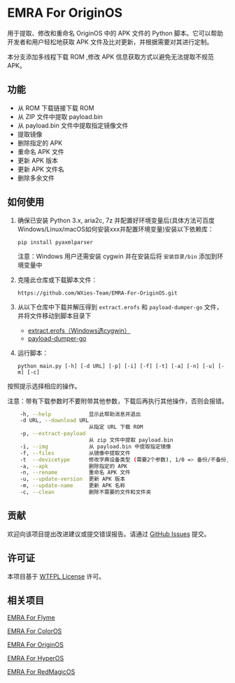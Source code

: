 # EMRA For OriginOS

用于提取、修改和重命名 OriginOS 中的 APK 文件的 Python 脚本。它可以帮助开发者和用户轻松地获取 APK 文件及比对更新，并根据需要对其进行定制。

本分支添加多线程下载 ROM ,修改 APK 信息获取方式以避免无法提取不规范 APK。

## 功能

- 从 ROM 下载链接下载 ROM
- 从 ZIP 文件中提取 payload.bin
- 从 payload.bin 文件中提取指定镜像文件
- 提取镜像
- 删除指定的 APK
- 重命名 APK 文件
- 更新 APK 版本
- 更新 APK 文件名
- 删除多余文件

## 如何使用

1. 确保已安装 Python 3.x, aria2c, 7z 并配置好环境变量后(具体方法可百度Windows/Linux/macOS如何安装xxx并配置环境变量)安装以下依赖库：
    ```
    pip install pyaxmlparser
    ```

    注意：Windows 用户还需安装 cygwin 并在安装后将 `安装目录/bin` 添加到环境变量中

2. 克隆此仓库或下载脚本文件：
    ```
    https://github.com/WXies-Team/EMRA-For-OriginOS.git
    ```

3. 从以下仓库中下载并解压得到 `extract.erofs` 和 `payload-dumper-go` 文件，并将文件移动到脚本目录下
   - [extract.erofs（Windows选cygwin）](https://github.com/sekaiacg/erofs-utils/releases)
   - [payload-dumper-go](https://github.com/ssut/payload-dumper-go/releases)

4. 运行脚本：
    ```
    python main.py [-h] [-d URL] [-p] [-i] [-f] [-t] [-a] [-n] [-u] [-m] [-c]
    ```

按照提示选择相应的操作。

注意：带有下载参数时不要附带其他参数，下载后再执行其他操作，否则会报错。

```bash
    -h, --help            显示此帮助消息并退出
    -d URL, --download URL
                          从指定 URL 下载 ROM
    -p, --extract-payload
                          从 zip 文件中提取 payload.bin
    -i, --img             从 payload.bin 中提取指定镜像
    -f, --files           从镜像中提取文件
    -t  --devicetype      修改字典设备类型 (需要2个参数), 1/0 => 备份/不备份, ph/f/p => phone/fold/pad
    -a, --apk             删除指定的 APK
    -n, --rename          重命名 APK 文件
    -u, --update-version  更新 APK 版本
    -m, --update-name     更新 APK 名称
    -c, --clean           删除不需要的文件和文件夹
```

## 贡献

欢迎向该项目提出改进建议或提交错误报告。请通过 [GitHub Issues](https://github.com/HoratioShaw/EMRA-For-OriginOS/issues) 提交。

## 许可证

本项目基于 [WTFPL License](https://github.com/rpherrera/WTFPL/blob/master/LICENSE) 许可。

## 相关项目

 [EMRA For  Flyme](https://github.com/WXies-Team/EMRA-For-Flyme) 

 [EMRA For  ColorOS](https://github.com/WXies-Team/EMRA-For-ColorOS) 

 [EMRA For  OriginOS](https://github.com/WXies-Team/EMRA-For-OriginOS) 

 [EMRA For  HyperOS](https://github.com/WXies-Team/EMRA-For-HyperOS) 

 [EMRA For  RedMagicOS](https://github.com/WXies-Team/EMRA-For-RedMagicOS) 